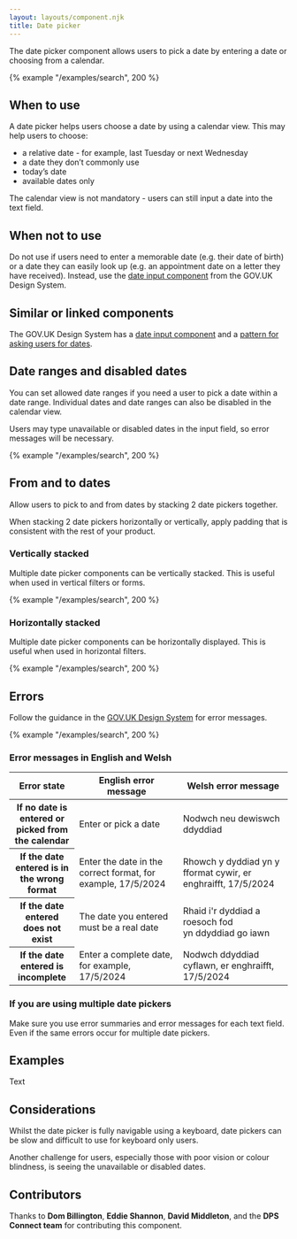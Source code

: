 ```yaml
---
layout: layouts/component.njk
title: Date picker
---
```


<span class="govuk-caption-xl">The date picker component allows users to pick a date by entering a date or choosing from a calendar.</span>

{% example "/examples/search", 200 %}

## When to use

A date picker helps users choose a date by using a calendar view. This may help users to choose:
- a relative date - for example, last Tuesday or next Wednesday
- a date they don’t commonly use
- today’s date
- available dates only

The calendar view is not mandatory - users can still input a date into the text field.

## When not to use

Do not use if users need to enter a memorable date (e.g. their date of birth) or a date they can easily look up (e.g. an appointment date on a letter they have received). Instead, use the [date input component](https://design-system.service.gov.uk/components/date-input/) from the GOV.UK Design System.

## Similar or linked components

The GOV.UK Design System has a [date input component](https://design-system.service.gov.uk/components/date-input/) and a [pattern for asking users for dates](https://design-system.service.gov.uk/patterns/dates/).

## Date ranges and disabled dates

You can set allowed date ranges if you need a user to pick a date within a date range. Individual dates and date ranges can also be disabled in the calendar view.

Users may type unavailable or disabled dates in the input field, so error messages will be necessary.

{% example "/examples/search", 200 %}

## From and to dates

Allow users to pick to and from dates by stacking 2 date pickers together.

When stacking 2 date pickers horizontally or vertically, apply padding that is consistent with the rest of your product.

### Vertically stacked

Multiple date picker components can be vertically stacked. This is useful when used in vertical filters or forms.

{% example "/examples/search", 200 %}

### Horizontally stacked

Multiple date picker components can be horizontally displayed. This is useful when used in horizontal filters.

{% example "/examples/search", 200 %}

## Errors

Follow the guidance in the [GOV.UK Design System](https://design-system.service.gov.uk/components/error-message/) for error messages.

{% example "/examples/search", 200 %}

### Error messages in English and Welsh

<table class="govuk-table">
  <thead class="govuk-table__head">
    <tr class="govuk-table__row">
      <th scope="col" class="govuk-table__header">Error state</th>
      <th scope="col" class="govuk-table__header">English error message</th>
      <th scope="col" class="govuk-table__header">Welsh error message</th>
    </tr>
  </thead>
  <tbody class="govuk-table__body">
    <tr class="govuk-table__row">
      <th scope="row" class="govuk-table__header">If no date is entered or picked from the calendar</th>
      <td class="govuk-table__cell">Enter or pick a date</td>
      <td class="govuk-table__cell">Nodwch neu dewiswch ddyddiad</td>
    </tr>
    <tr class="govuk-table__row">
      <th scope="row" class="govuk-table__header">If the date entered is in the wrong format</th>
      <td class="govuk-table__cell">Enter the date in the correct format, for example, 17/5/2024</td>
      <td class="govuk-table__cell">Rhowch y dyddiad yn y fformat cywir, er enghraifft, 17/5/2024</td>
    </tr>
    <tr class="govuk-table__row">
      <th scope="row" class="govuk-table__header">If the date entered does not exist</th>
      <td class="govuk-table__cell">The date you entered must be a real date</td>
      <td class="govuk-table__cell">Rhaid i'r dyddiad a roesoch fod yn ddyddiad go iawn</td>
    </tr>
    <tr class="govuk-table__row">
      <th scope="row" class="govuk-table__header">If the date entered is incomplete</th>
      <td class="govuk-table__cell">Enter a complete date, for example, 17/5/2024</td>
      <td class="govuk-table__cell">Nodwch ddyddiad cyflawn, er enghraifft, 17/5/2024</td>
    </tr>
  </tbody>
</table>

### If you are using multiple date pickers

Make sure you use error summaries and error messages for each text field. Even if the same errors occur for multiple date pickers.

## Examples

Text

## Considerations

Whilst the date picker is fully navigable using a keyboard, date pickers can be slow and difficult to use for keyboard only users.

Another challenge for users, especially those with poor vision or colour blindness, is seeing the unavailable or disabled dates.

## Contributors

Thanks to **Dom Billington**, **Eddie Shannon**, **David Middleton**, and the **DPS Connect team** for contributing this component.
